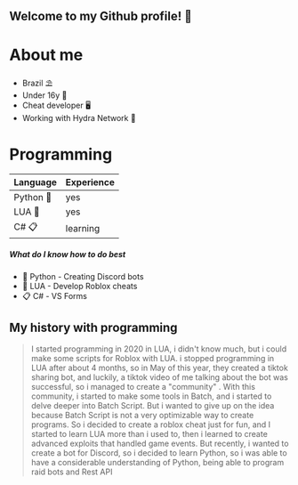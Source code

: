 ## Welcome to my Github profile! 👋

# About me

* Brazil ⛱️
* Under 16y 🏫
* Cheat developer 🖥️
* Working with Hydra Network 🐉

# Programming

| Language | Experience |
|-----------|---------|
| Python 🐍 | yes     |
| LUA 🌙    | yes     |
| C# 📋     | learning      |

##### What do I know how to do best

* 🐍 Python - Creating Discord bots
* 🌙 LUA - Develop Roblox cheats
* 📋 C# - VS Forms

## My history with programming

>I started programming in 2020 in LUA, i didn't know much, but i could make some scripts for Roblox with LUA. i stopped programming in LUA after about 4 months, so in May of this year, they created a tiktok sharing bot, and luckily, a tiktok video of me talking about the bot was successful, so i managed to create a "community" . With this community, i started to make some tools in Batch, and i started to delve deeper into Batch Script. But i wanted to give up on the idea because Batch Script is not a very optimizable way to create programs. So i decided to create a roblox cheat just for fun, and I started to learn LUA more than i used to, then i learned to create advanced exploits that handled game events. But recently, i wanted to create a bot for Discord, so i decided to learn Python, so i was able to have a considerable understanding of Python, being able to program raid bots and Rest API


